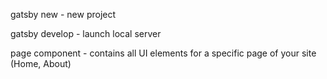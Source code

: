 gatsby new - new project

 gatsby develop - launch local server

 page component - contains all UI elements for a specific page of your site (Home, About)
